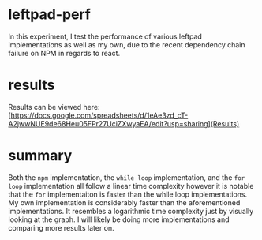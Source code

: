 # leftpad-perf
In this experiment, I test the performance of various leftpad implementations as well as my own, due to the recent dependency chain failure on NPM in regards to react.

# results
Results can be viewed here:
[https://docs.google.com/spreadsheets/d/1eAe3zd_cT-A2jwwNUE9de68Heu05FPr27UciZXwyaEA/edit?usp=sharing](Results)

# summary
Both the `npm` implementation, the `while loop` implementation, and the `for loop` implementation all follow a linear time complexity however it is notable that the `for` implementaiton is faster than the while loop implementations. My own implementation is considerably faster than the aforementioned implementations. It resembles a logarithmic time complexity just by visually looking at the graph. I will likely be doing more implementations and comparing more results later on.
